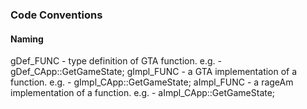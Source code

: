 ### Code Conventions

#### Naming

gDef_FUNC - type definition of GTA function. e.g. - gDef_CApp::GetGameState;
gImpl_FUNC - a GTA implementation of a function. e.g. - gImpl_CApp::GetGameState;
aImpl_FUNC - a rageAm implementation of a function. e.g. - aImpl_CApp::GetGameState;
